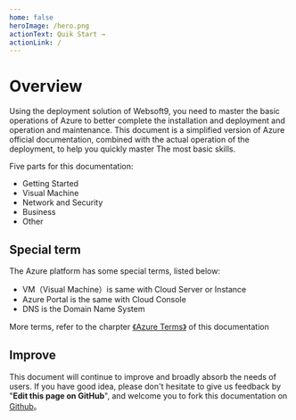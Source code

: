 ```yaml
---
home: false
heroImage: /hero.png
actionText: Quik Start →
actionLink: /
---
```


# Overview

Using the deployment solution of Websoft9, you need to master the basic operations of Azure to better complete the installation and deployment and operation and maintenance. This document is a simplified version of Azure official documentation, combined with the actual operation of the deployment, to help you quickly master The most basic skills.

Five parts for this documentation:

* Getting Started
* Visual Machine
* Network and Security
* Business
* Other

## Special term

The Azure platform has some special terms, listed below:

* VM（Visual Machine）is same with Cloud Server or Instance
* Azure Portal is the same with Cloud Console
* DNS is the Domain Name System

More terms, refer to the charpter [《Azure Terms》](/else-glossary.md) of this documentation

## Improve

This document will continue to improve and broadly absorb the needs of users.
If you have good idea, please don't hesitate to give us feedback by "**Edit this page on GitHub**", and welcome you to fork this documentation on [Github](https://github.com/websoft9/azure-platform)。